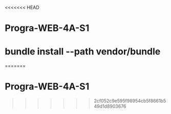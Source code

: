 <<<<<<< HEAD
# Progra-WEB-4A-S1
# bundle install --path vendor/bundle

=======
# Progra-WEB-4A-S1
>>>>>>> 2cf052c9e595f98954cb5f8661b549d1d8903676
